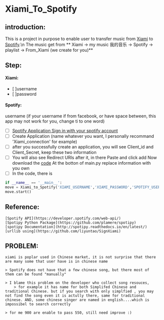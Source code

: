 # Xiami_To_Spotify


## introduction:
This is a project in purpose to enable user to transfer music from [Xiami](http://www.xiami.com) to [Spotify](https://www.spotify.com/us/).\n
The music get from ** Xiami -> my music 我的音乐 -> Spotify -> playlist -> From_Xiami (we create for you)**

## Step:
####     Xiami:
- [ ]username
- [ ]password

####     Spotify:
username (if your username if from facebook, or have space between, this app may not work for you, change ti to one word)
- [ ] [Spotify Application Sign in with your spotify account](https://developer.spotify.com/my-applications/)
- [ ] Create Application (name whatever you want, I personally recommand 'Xiami_connection' for example)
- [ ] after you successfully create an application, you will see Client_id and Client_Secret, keep these two information
- [ ] You will also see Redirect URIs after it, in there Paste [](http://github.com/zhang435/Xiami_To_Spotify/) and click add
    Now download the [code](https://github.com/zhang435/Xiami_To_Spotify/archive/master.zip)
At the botton of main.py
replace information with you own
- [ ] In the code, there is
```python
if __name__ == '__main__':
move = Xiami_to_Spotify('XIAMI_USERNAME','XIAMI_PASSWORD','SPOTIFY_USERNAME','CLIENT_ID','CLIENT_CECRET')
move.start()
```


## Reference:
    [Spotify API](https://developer.spotify.com/web-api/)
    [Spotipy Python Package](https://github.com/plamere/spotipy)
    [spotipy Documentation](http://spotipy.readthedocs.io/en/latest/)
    [urllib using](https://github.com/liyuntao/SignXiami)


## PROBLEM:
    xiami is poplar used in Chinese market, it is not surprise that there are many some that user have is in chinese name

    > Spotify does not have that a few chinese song, but there most of them can be found "manually"

    > I blame this problem on the developer who collect song resouces,
        > for example it has name for both Simplifed Chinese and traditional Chinese. but if you search with only simplfied , you may not find the song even it is actully there, same for traditional chinese. AND, some chinese singer are named in english....which is impossibel to search correctly

    > for me 900 are enable to pass 550, still need improve :)
